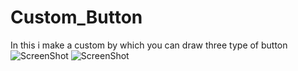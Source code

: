 # Custom_Button
 In this i make a custom by which you can draw three type of button
![ScreenShot](/Users/sk/Desktop/ScreenShotiPhone.png)
![ScreenShot](/Users/sk/Desktop/ScreenshotAndroid.png)
